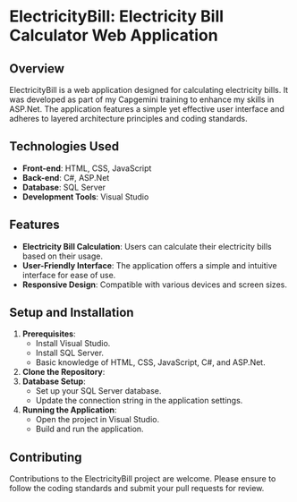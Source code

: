 # ElectricityBill: Electricity Bill Calculator Web Application

## Overview
ElectricityBill is a web application designed for calculating electricity bills. It was developed as part of my Capgemini training to enhance my skills in ASP.Net. The application features a simple yet effective user interface and adheres to layered architecture principles and coding standards.

## Technologies Used
- **Front-end**: HTML, CSS, JavaScript
- **Back-end**: C#, ASP.Net
- **Database**: SQL Server
- **Development Tools**: Visual Studio

## Features
- **Electricity Bill Calculation**: Users can calculate their electricity bills based on their usage.
- **User-Friendly Interface**: The application offers a simple and intuitive interface for ease of use.
- **Responsive Design**: Compatible with various devices and screen sizes.

## Setup and Installation
1. **Prerequisites**:
   - Install Visual Studio.
   - Install SQL Server.
   - Basic knowledge of HTML, CSS, JavaScript, C#, and ASP.Net.
2. **Clone the Repository**:
3. **Database Setup**:
   - Set up your SQL Server database.
   - Update the connection string in the application settings.
4. **Running the Application**:
   - Open the project in Visual Studio.
   - Build and run the application.

## Contributing
Contributions to the ElectricityBill project are welcome. Please ensure to follow the coding standards and submit your pull requests for review.
